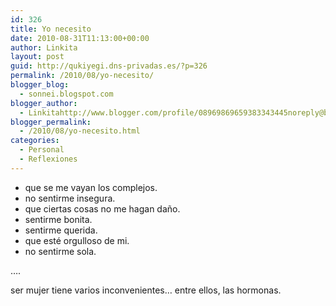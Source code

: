 ```yaml
---
id: 326
title: Yo necesito
date: 2010-08-31T11:13:00+00:00
author: Linkita
layout: post
guid: http://qukiyegi.dns-privadas.es/?p=326
permalink: /2010/08/yo-necesito/
blogger_blog:
  - sonnei.blogspot.com
blogger_author:
  - Linkitahttp://www.blogger.com/profile/08969869659383343445noreply@blogger.com
blogger_permalink:
  - /2010/08/yo-necesito.html
categories:
  - Personal
  - Reflexiones
---
```

<div>
  <ul>
    <li>
      que se me vayan los complejos.
    </li>
    <li>
      no sentirme insegura.
    </li>
    <li>
      que ciertas cosas no me hagan daño.
    </li>
    <li>
      sentirme bonita.
    </li>
    <li>
      sentirme querida.
    </li>
    <li>
      que esté orgulloso de mi.
    </li>
    <li>
      no sentirme sola.
    </li>
  </ul>
</div>

<div>
</div>

<div>
  &#8230;.
</div>

<div>
</div>

ser mujer tiene varios inconvenientes&#8230; entre ellos, las hormonas. 

<div>
</div>

<div>
</div>